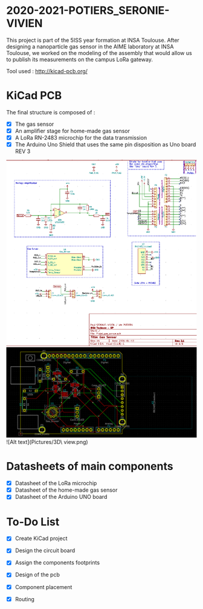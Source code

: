 # 2020-2021-POTIERS_SERONIE-VIVIEN

This project is part of the 5ISS year formation at INSA Toulouse.
After designing a nanoparticle gas sensor in the AIME laboratory at INSA Toulouse, we worked on the modeling of the assembly that would allow us to publish its measurements on the campus LoRa gateway.

Tool used : http://kicad-pcb.org/

# KiCad PCB 

The final structure is composed of :

- [x] The gas sensor
- [x] An amplifier stage for home-made gas sensor
- [x] A LoRa RN-2483 microchip for the data transmission
- [x] The Arduino Uno Shield that uses the same pin disposition as Uno board REV 3

![Alt text](Pictures/Routing.png)
![Alt text](Pictures/Routing2.png)
![Alt text](Pictures/3D\ view.png)


# Datasheets of main components

- [x] Datasheet of the LoRa microchip
- [x] Datasheet of the home-made gas sensor
- [x] Datasheet of the Arduino UNO board

# To-Do List 

 - [x] Create KiCad project
 - [x] Design the circuit board
 - [x] Assign the components footprints
 - [x] Design of the pcb
 - [x] Component placement
 - [x] Routing

